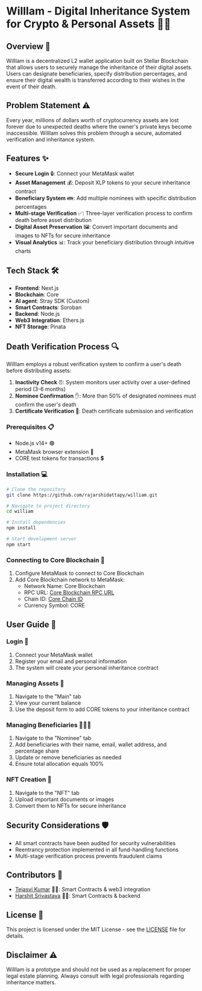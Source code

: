 # WillIam - Digital Inheritance System for Crypto & Personal Assets 🔐💼

## Overview 🌟
WillIam is a decentralized L2 wallet application built on Stellar Blockchain that allows users to securely manage the inheritance of their digital assets. Users can designate beneficiaries, specify distribution percentages, and ensure their digital wealth is transferred according to their wishes in the event of their death.

## Problem Statement ⚠️
Every year, millions of dollars worth of cryptocurrency assets are lost forever due to unexpected deaths where the owner's private keys become inaccessible. WillIam solves this problem through a secure, automated verification and inheritance system.

## Features ✨
- **Secure Login** 🔒: Connect your MetaMask wallet
- **Asset Management** 💰: Deposit XLP tokens to your secure inheritance contract
- **Beneficiary System** 👪: Add multiple nominees with specific distribution percentages
- **Multi-stage Verification** ✅: Three-layer verification process to confirm death before asset distribution
- **Digital Asset Preservation** 🖼️: Convert important documents and images to NFTs for secure inheritance
- **Visual Analytics** 📊: Track your beneficiary distribution through intuitive charts

## Tech Stack 🛠️
- **Frontend**:  Next.js 
- **Blockchain**: Core 
- **AI agent**: Stray SDK  (Custom)
- **Smart Contracts**: Soroban
- **Backend**: Node.js 
- **Web3 Integration**: Ethers.js 
- **NFT Storage**: Pinata 

## Death Verification Process 🔍
WillIam employs a robust verification system to confirm a user's death before distributing assets:

1. **Inactivity Check** ⏰: System monitors user activity over a user-defined period (3-6 months)
2. **Nominee Confirmation** ✋: More than 50% of designated nominees must confirm the user's death
3. **Certificate Verification** 📄: Death certificate submission and verification

### Prerequisites 📋
- Node.js v14+ 🟢
- MetaMask browser extension 🦊
- CORE test tokens for transactions 💲

### Installation 💻
```bash
# Clone the repository
git clone https://github.com/rajarshidattapy/william.git

# Navigate to project directory
cd william

# Install dependencies
npm install

# Start development server
npm start
```

### Connecting to Core Blockchain 🔌
1. Configure MetaMask to connect to Core Blockchain
2. Add Core Blockchain network to MetaMask:
   - Network Name: Core Blockchain
   - RPC URL: [Core Blockchain RPC URL](https://rpc.test2.btcs.network)
   - Chain ID: [Core Chain ID](1114)
   - Currency Symbol: CORE

## User Guide 📖

### Login 🔑
1. Connect your MetaMask wallet
2. Register your email and personal information
3. The system will create your personal inheritance contract

### Managing Assets 💼
1. Navigate to the "Main" tab
2. View your current balance
3. Use the deposit form to add CORE tokens to your inheritance contract

### Managing Beneficiaries 👨‍👩‍👧
1. Navigate to the "Nominee" tab
2. Add beneficiaries with their name, email, wallet address, and percentage share
3. Update or remove beneficiaries as needed
4. Ensure total allocation equals 100%

### NFT Creation 🎨
1. Navigate to the "NFT" tab
2. Upload important documents or images
3. Convert them to NFTs for secure inheritance

## Security Considerations 🛡️
- All smart contracts have been audited for security vulnerabilities
- Reentrancy protection implemented in all fund-handling functions
- Multi-stage verification process prevents fraudulent claims

## Contributors 👥
- [Tejasvi Kumar](https://github.com/sceptejas) 👨‍💻: Smart Contracts & web3 integration
- [Harshit Srivastava](https://github.com/hr-shiit) 👨‍💻: Smart Contracts & backend

## License 📄
This project is licensed under the MIT License - see the [LICENSE](LICENSE) file for details.

## Disclaimer ⚠️
WillIam is a prototype and should not be used as a replacement for proper legal estate planning. Always consult with legal professionals regarding inheritance matters.
